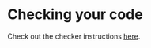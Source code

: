 
# Checking your code

Check out the checker instructions [here](https://mn.pages.upb.ro/2023-2024/tema2/tema2-statement/intro).
